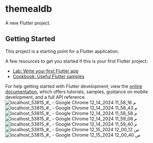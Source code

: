 # themealdb

A new Flutter project.

## Getting Started

This project is a starting point for a Flutter application.

A few resources to get you started if this is your first Flutter project:

- [Lab: Write your first Flutter app](https://docs.flutter.dev/get-started/codelab)
- [Cookbook: Useful Flutter samples](https://docs.flutter.dev/cookbook)

For help getting started with Flutter development, view the
[online documentation](https://docs.flutter.dev/), which offers tutorials,
samples, guidance on mobile development, and a full API reference.
![‪localhost_53815_#_ - Google Chrome‬ 12_14_2024 11_58_16 م](https://github.com/user-attachments/assets/1d41b833-c1dc-4b53-97d7-feefdb048fa4)
![‪localhost_53815_#_ - Google Chrome‬ 12_14_2024 11_58_43 م](https://github.com/user-attachments/assets/b15dbec1-1cd2-4db5-a38a-f60946af436a)
![‪localhost_53815_#_ - Google Chrome‬ 12_14_2024 11_58_58 م](https://github.com/user-attachments/assets/30b79fc1-9149-482a-b8c7-17e3f16e094b)
![‪localhost_53815_#_ - Google Chrome‬ 12_14_2024 11_59_08 م](https://github.com/user-attachments/assets/0aed0c45-eb7f-42a5-8905-9c7888758369)
![‪localhost_53815_#_ - Google Chrome‬ 12_14_2024 11_59_40 م](https://github.com/user-attachments/assets/32d108a0-e841-4e33-a974-d4c25ac3ca2b)
![‪localhost_53815_#_ - Google Chrome‬ 12_15_2024 12_00_12 ص](https://github.com/user-attachments/assets/662e3cc4-e2ef-4e4c-b4cc-548f4ae4145d)
![‪localhost_53815_#_ - Google Chrome‬ 12_15_2024 12_00_40 ص](https://github.com/user-attachments/assets/8faeeb89-faf8-4502-83f6-6772c62c9be9)
